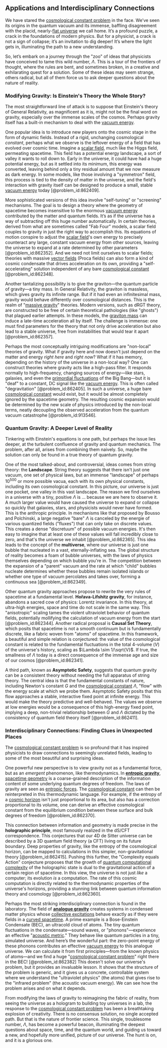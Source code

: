 ## Applications and Interdisciplinary Connections

We have stared the [cosmological constant problem](@article_id:154468) in the face. We’ve seen its origins in the quantum vacuum and its immense, baffling disagreement with the placid, nearly-[flat universe](@article_id:183288) we call home. It’s a profound puzzle, a crack in the foundations of modern physics. But for a physicist, a crack is not a sign of collapse; it’s an invitation to dig deeper! It’s where the light gets in, illuminating the path to a new understanding.

So, let’s embark on a journey through the "zoo" of ideas that physicists have conceived to tame this wild number, $\Lambda$. This is a tour of the frontiers of thought, where the rules are bent, and sometimes broken, in a creative and exhilarating quest for a solution. Some of these ideas may seem strange, others radical, but all of them force us to ask deeper questions about the nature of reality.

### Modifying Gravity: Is Einstein's Theory the Whole Story?

The most straightforward line of attack is to suppose that Einstein's theory of General Relativity, as magnificent as it is, might not be the final word on gravity, especially over the immense scales of the cosmos. Perhaps gravity itself has a built-in mechanism to deal with the [vacuum energy](@article_id:154573).

One popular idea is to introduce new players onto the cosmic stage in the form of dynamic fields. Instead of a rigid, unchanging cosmological *constant*, perhaps what we observe is the leftover energy of a field that has evolved over cosmic time. Imagine a [scalar field](@article_id:153816), much like the Higgs field, permeating spacetime. This field has a potential energy landscape, a sort of valley it wants to roll down to. Early in the universe, it could have had a huge potential energy, but as it settled into its minimum, this energy was converted, leaving behind only a tiny residual amount that we now measure as dark energy. In some models, like those involving a "symmetron" field, this process is tied to the density of matter in the universe, and the field's interaction with gravity itself can be designed to produce a small, stable [vacuum energy](@article_id:154573) today [@problem_id:862409].

More sophisticated versions of this idea involve "self-tuning" or "screening" mechanisms. The goal is to design a theory where the geometry of spacetime becomes insensitive to the enormous [vacuum energy](@article_id:154573) contributed by the matter and quantum fields. It’s as if the universe has a way of subtracting off this huge number automatically. In certain theories, derived from what are sometimes called "Fab Four" models, a scalar field couples to gravity in just the right way to accomplish this. Its equations of motion conspire to adjust the [scalar field](@article_id:153816)'s own energy to precisely counteract any large, constant vacuum energy from other sources, leaving the universe to expand at a rate determined by other parameters [@problem_id:862352]. And we need not limit ourselves to scalar fields; theories with massive [vector fields](@article_id:160890) (Proca fields) can also form a kind of cosmic condensate that drives acceleration on its own, providing a "self-accelerating" solution independent of any bare [cosmological constant](@article_id:158803) [@problem_id:862348].

Another tantalizing possibility is to give the graviton—the quantum particle of gravity—a tiny mass. In General Relativity, the graviton is massless, which gives gravity its infinite range. But if it had even an infinitesimal mass, gravity would behave differently over cosmological distances. This is the realm of "[massive gravity](@article_id:199551)" theories. Modern versions, such as dRGT theory, are constructed to be free of certain theoretical pathologies (like "ghosts") that plagued earlier attempts. In these models, the [graviton mass](@article_id:264769) can induce a late-time acceleration all by itself. The challenge is immense: one must find parameters for the theory that not only drive acceleration but also lead to a stable universe, free from instabilities that would tear it apart [@problem_id:862357].

Perhaps the most conceptually intriguing modifications are "non-local" theories of gravity. What if gravity here and now doesn’t just depend on the matter and energy *right here* and *right now*? What if it has memory, depending on the history of the universe in a non-local way? One can construct theories where gravity acts like a high-pass filter. It responds normally to high-frequency, changing sources of energy—like stars, galaxies, and even the [primordial fluctuations](@article_id:157972) of the Big Bang—but it is "deaf" to a constant, DC signal like the [vacuum energy](@article_id:154573). This is often called "degravitation" [@problem_id:862405]. In such a universe, a huge bare [cosmological constant](@article_id:158803) would exist, but it would be almost completely ignored by the spacetime geometry. The resulting cosmic expansion would be determined by the new scale of physics introduced by the non-local terms, neatly decoupling the observed acceleration from the quantum vacuum catastrophe [@problem_id:913546].

### Quantum Gravity: A Deeper Level of Reality

Tinkering with Einstein's equations is one path, but perhaps the issue lies deeper, at the turbulent confluence of gravity and quantum mechanics. The problem, after all, arises from combining them naively. So, maybe the solution can only be found in a true theory of quantum gravity.

One of the most talked-about, and controversial, ideas comes from string theory: the **Landscape**. String theory suggests that there isn't just one vacuum, one set of physical laws, but an immense "landscape" of perhaps $10^{500}$ or more possible vacua, each with its own physical constants, including its own cosmological constant. In this picture, our universe is just one pocket, one valley in this vast landscape. The reason we find ourselves in a universe with a tiny, positive $\Lambda$ is ... because we are here to observe it. A much larger value would have caused the universe to expand or collapse so quickly that galaxies, stars, and physicists would never have formed. This is the anthropic principle. In mechanisms like that proposed by Bousso and Polchinski, a large negative "bare" $\Lambda$ is canceled by the energie of various quantized fields ("fluxes") that can only take on discrete values. This creates a dense "discretuum" of possible vacuum energies. It's then easy to imagine that at least one of these values will fall incredibly close to zero, and that's the universe we inhabit [@problem_id:862365]. This idea leads to the concept of the **multiverse**, where our universe is just one bubble that nucleated in a vast, eternally-inflating sea. The global structure of reality becomes a foam of bubble universes, with the laws of physics themselves depending on which bubble you're in. The competition between the expansion of a "parent" vacuum and the rate at which "child" bubbles nucleate determines whether these bubbles remain isolated islands or whether one type of vacuum percolates and takes over, forming a continuous sea [@problem_id:862349].

Other quantum gravity approaches propose to rewrite the very rules of spacetime at a fundamental level. **Hořava-Lifshitz gravity**, for instance, abandons a sacred cow of physics: Lorentz invariance. In this theory, at ultra-high energies, space and time do not scale in the same way. This "anisotropic" scaling tames the violent ultraviolet behavior of quantum fields, potentially mollifying the calculation of vacuum energy from the start [@problem_id:862344]. Another radical proposal is **Causal Set Theory**, which posits that spacetime is not a smooth continuum but is fundamentally discrete, like a fabric woven from "atoms" of spacetime. In this framework, a beautiful and simple relation is conjectured: the value of the cosmological constant is related to the fundamental fluctuations in the total 4-volume ($V$) of the universe's history, scaling as $\Lambda \sim 1/\sqrt{V}$. If true, the smallness of $\Lambda$ today is a direct consequence of the immense age and size of our cosmos [@problem_id:862341].

A third path, known as **Asymptotic Safety**, suggests that quantum gravity can be a consistent theory without needing the full apparatus of string theory. The central idea is that the fundamental constants of nature, including Newton's constant $G$ and the [cosmological constant](@article_id:158803) $\Lambda$, "flow" with the energy scale at which we probe them. Asymptotic Safety posits that this flow approaches a stable, interactive fixed point at infinite energy. This would make the theory predictive and well-behaved. The values we observe at low energies would be a consequence of this high-energy fixed point, implying a deep, non-trivial relationship between $G$ and $\Lambda$ dictated by the consistency of quantum field theory itself [@problem_id:862411].

### Interdisciplinary Connections: Finding Clues in Unexpected Places

The [cosmological constant problem](@article_id:154468) is so profound that it has inspired physicists to draw connections to seemingly unrelated fields, leading to some of the most beautiful and surprising ideas.

One powerful new perspective is to view gravity not as a fundamental force, but as an *emergent* phenomenon, like thermodynamics. In **[entropic gravity](@article_id:159876)**, [spacetime geometry](@article_id:139003) is a coarse-grained description of the information content of some underlying quantum degrees of freedom. The laws of gravity are seen as [entropic forces](@article_id:137252). The [cosmological constant](@article_id:158803) can then be reinterpreted in this thermodynamic language. For example, if the entropy of a [cosmic horizon](@article_id:157215) isn't just proportional to its area, but also has a correction proportional to its volume, one can derive an effective cosmological constant from the equilibrium condition between these surface and bulk degrees of freedom [@problem_id:862370].

This connection between information and geometry is made precise in the **holographic principle**, most famously realized in the dS/CFT correspondence. This conjectures that our 4D de Sitter universe can be described by a 3D quantum field theory (a CFT) living on its future boundary. Deep properties of gravity, like the entropy of the cosmological horizon, can be mapped to calculations in this simpler, non-gravitational theory [@problem_id:862415]. Pushing this further, the "Complexity equals Action" conjecture proposes that the growth of [quantum computational complexity](@article_id:139913) of the holographic state is dual to the gravitational action of a certain region of spacetime. In this view, the universe is not just *like* a computer; its evolution *is* a computation. The rate of this cosmic computation is directly related to the thermodynamic properties of the universe's horizons, providing a stunning link between quantum information theory and cosmology [@problem_id:862360].

Perhaps the most striking interdisciplinary connection is found in the laboratory. The field of **[analogue gravity](@article_id:144376)** creates systems in condensed matter physics whose [collective excitations](@article_id:144532) behave exactly as if they were fields in a [curved spacetime](@article_id:184444). A prime example is a Bose-Einstein Condensate (BEC), an ultracold cloud of atoms. The tiny quantum fluctuations in the condensate—sound waves, or "phonons"—experience an effective "[acoustic metric](@article_id:198712)." They behave like quantum particles in a tiny, simulated universe. And here’s the wonderful part: the zero-point energy of these phonons contributes an effective [vacuum energy](@article_id:154573) to this analogue universe. We can calculate it from first principles—from the known physics of atoms—and we find a huge "[cosmological constant problem](@article_id:154468)" right there in the BEC! [@problem_id:862382] This doesn't solve our universe's problem, but it provides an invaluable lesson. It shows that the structure of the problem is generic, and it gives us a concrete, controllable system where we understand the "ultraviolet physics" (the atoms) that gives rise to the "infrared problem" (the acoustic vacuum energy). We can see how the problem arises and on what it depends.

From modifying the laws of gravity to reimagining the fabric of reality, from seeing the universe as a hologram to building toy universes in a lab, the response to the [cosmological constant problem](@article_id:154468) has been a breathtaking explosion of creativity. There is no consensus solution, no single accepted path. But that is the nature of frontier science. This single, troublesome number, $\Lambda$, has become a powerful beacon, illuminating the deepest questions about space, time, and the quantum world, and guiding us toward a new, and hopefully more unified, picture of our universe. The hunt is on, and it is a glorious one.